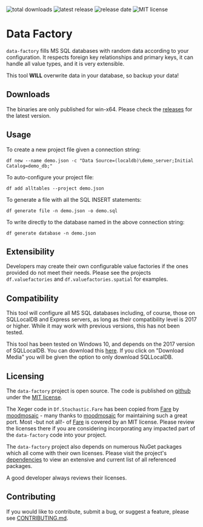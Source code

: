 ![total downloads](https://img.shields.io/github/downloads/sarigiannidis/data-factory/total.svg)
![latest release](https://img.shields.io/github/release-pre/sarigiannidis/data-factory.svg)
![release date](https://img.shields.io/github/release-date-pre/sarigiannidis/data-factory.svg)
![MIT license](https://img.shields.io/github/license/sarigiannidis/data-factory.svg)

# Data Factory

```data-factory``` fills MS SQL databases with random data according to your configuration.
It respects foreign key relationships and primary keys, it can handle all value types, and it is very extensible.

This tool **WILL** overwrite data in your database, so backup your data!

## Downloads

The binaries are only published for win-x64. Please check the [releases](https://github.com/sarigiannidis/data-factory/releases) for the latest version.

## Usage

To create a new project file given a connection string:
```batchfile
df new --name demo.json -c "Data Source=(localdb)\demo_server;Initial Catalog=demo_db;"
```

To auto-configure your project file:
```batchfile
df add alltables --project demo.json
```

To generate a file with all the SQL INSERT statements:
```batchfile
df generate file -n demo.json -o demo.sql
```

To write directly to the database named in the above connection string:
```batchfile
df generate database -n demo.json
```

## Extensibility

Developers may create their own configurable value factories if the ones provided do not meet their needs. Please see the projects ```df.valuefactories``` and ```df.valuefactories.spatial``` for examples.

## Compatibility

This tool will configure all MS SQL databases including, of course, those on SQLLocalDB and Express servers, as long as their compatibility level is 2017 or higher.
While it may work with previous versions, this has not been tested.

This tool has been tested on Windows 10, and depends on the 2017 version of SQLLocalDB. You can download this [here](https://www.microsoft.com/en-us/sql-server/sql-server-downloads-free-trial). If you click on "Download Media" you will be given the option to only download SQLLocalDB.

## Licensing

The ```data-factory``` project is open source. The code is published on [github](https://github.com/sarigiannidis/data-factory) under the [MIT license](https://github.com/sarigiannidis/data-factory/blob/master/LICENSE).

The Xeger code in ```Df.Stochastic.Fare``` has been copied from [Fare](https://github.com/moodmosaic/Fare) by [moodmosaic](https://github.com/moodmosaic/) - many thanks to [moodmosaic](https://github.com/moodmosaic/) for maintaining such a great port. Most -but not all!- of [Fare](https://github.com/moodmosaic/Fare) is covered by an MIT license. Please review the licenses there if you are considering incorporating any impacted part of the ```data-factory``` code into your project.

The ```data-factory``` project also depends on numerous NuGet packages which all come with their own licenses. Please visit the project's [dependencies](https://github.com/sarigiannidis/data-factory/network/dependencies) to view an extensive and current list of all referenced packages.

A good developer always reviews their licenses.

## Contributing

If you would like to contribute, submit a bug, or suggest a feature, please see [CONTRIBUTING.md](CONTRIBUTING.md).
